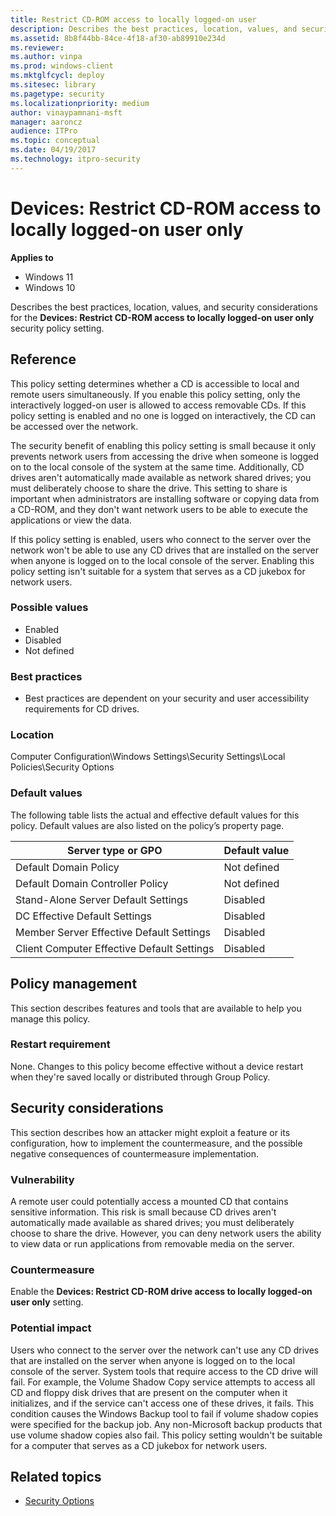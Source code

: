 ```yaml
---
title: Restrict CD-ROM access to locally logged-on user 
description: Describes the best practices, location, values, and security considerations for the Devices Restrict CD-ROM access to locally logged-on user only security policy setting.
ms.assetid: 8b8f44bb-84ce-4f18-af30-ab89910e234d
ms.reviewer: 
ms.author: vinpa
ms.prod: windows-client
ms.mktglfcycl: deploy
ms.sitesec: library
ms.pagetype: security
ms.localizationpriority: medium
author: vinaypamnani-msft
manager: aaroncz
audience: ITPro
ms.topic: conceptual
ms.date: 04/19/2017
ms.technology: itpro-security
---
```


# Devices: Restrict CD-ROM access to locally logged-on user only

**Applies to**
-   Windows 11
-   Windows 10

Describes the best practices, location, values, and security considerations for the **Devices: Restrict CD-ROM access to locally logged-on user only** security policy setting.

## Reference

This policy setting determines whether a CD is accessible to local and remote users simultaneously. If you enable this policy setting, only the interactively logged-on user is allowed to access removable CDs. If this policy setting is enabled and no one is logged on interactively, the CD can be accessed over the network.

The security benefit of enabling this policy setting is small because it only prevents network users from accessing the drive when someone is logged on to the local console of the system at the same time. Additionally, CD drives aren't automatically made available as network shared drives; you must deliberately choose to share the drive. This setting to share is important when administrators are installing software or copying data from a CD-ROM, and they don't want network users to be able to execute the applications or view the data.

If this policy setting is enabled, users who connect to the server over the network won't be able to use any CD drives that are installed on the server when anyone is logged on to the local console of the server. Enabling this policy setting isn't suitable for a system that serves as a CD jukebox for network users.

### Possible values

-   Enabled
-   Disabled
-   Not defined

### Best practices

-   Best practices are dependent on your security and user accessibility requirements for CD drives.

### Location

Computer Configuration\\Windows Settings\\Security Settings\\Local Policies\\Security Options

### Default values

The following table lists the actual and effective default values for this policy. Default values are also listed on the policy’s property page.


| Server type or GPO | Default value |
| - | - |
| Default Domain Policy | Not defined | 
| Default Domain Controller Policy | Not defined | 
| Stand-Alone Server Default Settings | Disabled | 
| DC Effective Default Settings | Disabled | 
| Member Server Effective Default Settings | Disabled | 
| Client Computer Effective Default Settings | Disabled | 
 
## Policy management

This section describes features and tools that are available to help you manage this policy.

### Restart requirement

None. Changes to this policy become effective without a device restart when they're saved locally or distributed through Group Policy.

## Security considerations

This section describes how an attacker might exploit a feature or its configuration, how to implement the countermeasure, and the possible negative consequences of countermeasure implementation.

### Vulnerability

A remote user could potentially access a mounted CD that contains sensitive information. This risk is small because CD drives aren't automatically made available as shared drives; you must deliberately choose to share the drive. However, you can deny network users the ability to view data or run 
applications from removable media on the server.

### Countermeasure
Enable the **Devices: Restrict CD-ROM drive access to locally logged-on user only** setting.

### Potential impact
Users who connect to the server over the network can't use any CD drives that are installed on the server when anyone is logged on to the local console of the server. System tools that require access to the CD drive will fail. For example, the Volume Shadow Copy service attempts to access all CD and floppy disk drives that are present on the computer when it initializes, and if the service can't access one of these drives, it fails. This condition causes the Windows Backup tool to fail if volume shadow copies were specified for the backup job. Any non-Microsoft backup products that use volume shadow copies also fail. This policy setting wouldn't be suitable for a computer that serves as a CD jukebox for network users.

## Related topics

- [Security Options](security-options.md)
